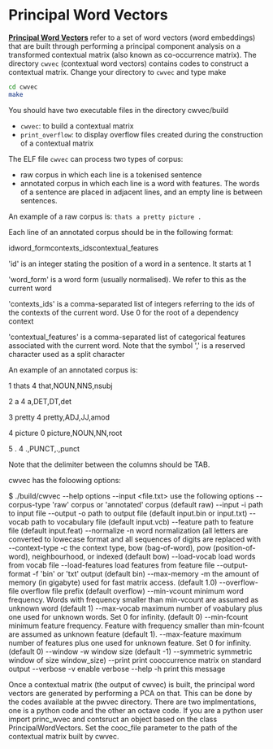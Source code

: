 # Principal Word Vectors

<strong>[Principal Word Vectors](http://urn.kb.se/resolve?urn=urn:nbn:se:uu:diva-353866)</strong> refer to a set of word vectors (word embeddings) that are built through performing a principal component analysis on a transformed contextual matrix (also known as co-occurrence matrix).
The directory `cwvec` (contextual word vectors) contains codes to construct a contextual matrix. 
Change your directory to `cwvec` and type make

```bash
cd cwvec
make
```

You should have two executable files in the directory cwvec/build
  * `cwvec`: to build a contextual matrix
  * `print_overflow`: to display overflow files created during the construction of a contextual matrix

The ELF file `cwvec` can process two types of corpus:
  * raw corpus in which each line is a tokenised sentence
  * annotated corpus in which each line is a word with features. The words of a sentence are placed in adjacent lines, and an empty line is between sentences. 
  
  An example of a raw corpus is:
  ```thats a pretty picture .```
  
  Each line of an annotated corpus should be in the following format:
		
  id<TAB>word_form<TAB>contexts_ids<TAB>contextual_features

'id' is an integer stating the position of a word in a sentence. It starts at 1

'word_form' is a word form (usually normalised). We refer to this as the current word

'contexts_ids' is a comma-separated list of integers referring to the ids of the contexts of the current word. Use 0 for the root of a dependency context

'contextual_features' is a comma-separated list of categorical features associated with the current word. Note that the symbol ',' is a reserved character used as a split character 

An example of an annotated corpus is: 

1	thats	4	that,NOUN,NNS,nsubj

2	a	4	a,DET,DT,det

3	pretty	4	pretty,ADJ,JJ,amod

4	picture	0	picture,NOUN,NN,root

5	.	4	.,PUNCT,.,punct


Note that the delimiter between the columns should be TAB.

cwvec has the foloowing options:

$ ./build/cwvec --help
options --input <file.txt>
use the following options
    --corpus-type   'raw' corpus or 'annotated' corpus (default raw)
    --input     -i  path to input file
    --output    -o  path to output file (default input.bin or input.txt)
    --vocab        path to vocabulary file (default input.vcb)
    --feature      path to feature file (default input.feat)
    --normalize -n word normalization (all letters are converted to lowecase format and all sequences of digits are replaced with <num>
    --context-type -c the context type, bow (bag-of-word), pow (position-of-word), neighbourhood, or indexed (default bow)
    --load-vocab        load words from vocab file
    --load-features     load features from feature file
    --output-format -f 'bin' or 'txt' output (default bin)
    --max-memory    -m  the amount of memory (in gigabyte) used for fast matrix access. (default 1.0)
    --overflow-file      overflow file prefix (default overflow)
    --min-vcount         minimum word frequency. Words with frequency smaller than min-vcount are assumed as unknown word (default 1)
    --max-vocab          maximum number of voabulary plus one used for unknown words. Set 0 for infinity. (default 0)
    --min-fcount         minimum feature frequency. Feature with frequency smaller than min-fcount are assumed as unknown feature (default 1).
    --max-feature        maximum number of features plus one used for unknown feature. Set 0 for infinity. (default 0)
    --window     -w      window size (default -1)
    --symmetric          symmetric window of size window_size)
    --print              print cooccurrence matrix on standard output
    --verbose    -v      enable verbose
    --help       -h      print this message
  
  Once a contextual matrix (the output of cwvec) is built, the principal word vectors are generated by performing a PCA on that. This can be done by the codes available at the pwvec directory. There are two implmentations, one is a python code and the other an octave code. If you are a python user import princ_wvec and contsruct an object based on the class PrincipalWordVectors. Set the cooc_file parameter to the path of the contextual matrix built by cwvec. 
  
